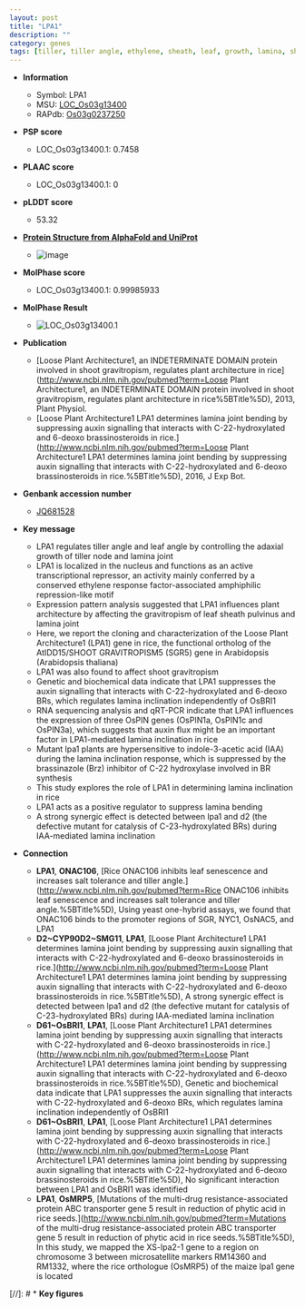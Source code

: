 ```yaml
---
layout: post
title: "LPA1"
description: ""
category: genes
tags: [tiller, tiller angle, ethylene, sheath, leaf, growth, lamina, shoot, architecture, auxin,  BR ]
---
```


* **Information**  
    + Symbol: LPA1  
    + MSU: [LOC_Os03g13400](http://rice.plantbiology.msu.edu/cgi-bin/ORF_infopage.cgi?orf=LOC_Os03g13400)  
    + RAPdb: [Os03g0237250](http://rapdb.dna.affrc.go.jp/viewer/gbrowse_details/irgsp1?name=Os03g0237250)  

* **PSP score**  
    + LOC_Os03g13400.1: 0.7458 

* **PLAAC score**  
    + LOC_Os03g13400.1: 0 

* **pLDDT score**
    + 53.32

* **[Protein Structure from AlphaFold and UniProt](https://www.uniprot.org/uniprotkb/Q10PE6/entry#structure)**
    + ![image](https://ricepsp.github.io/images/Q1/AF-Q10PE6-F1.png)

* **MolPhase score**
    + LOC_Os03g13400.1: 0.99985933

* **MolPhase Result**
    + ![LOC_Os03g13400.1](https://304243504.github.io/Pictures/LOC_Os03g/LOC_Os03g13400.1.png)

* **Publication**  
    + [Loose Plant Architecture1, an INDETERMINATE DOMAIN protein involved in shoot gravitropism, regulates plant architecture in rice](http://www.ncbi.nlm.nih.gov/pubmed?term=Loose Plant Architecture1, an INDETERMINATE DOMAIN protein involved in shoot gravitropism, regulates plant architecture in rice%5BTitle%5D), 2013, Plant Physiol.
    + [Loose Plant Architecture1 LPA1 determines lamina joint bending by suppressing auxin signalling that interacts with C-22-hydroxylated and 6-deoxo brassinosteroids in rice.](http://www.ncbi.nlm.nih.gov/pubmed?term=Loose Plant Architecture1 LPA1 determines lamina joint bending by suppressing auxin signalling that interacts with C-22-hydroxylated and 6-deoxo brassinosteroids in rice.%5BTitle%5D), 2016, J Exp Bot.

* **Genbank accession number**  
    + [JQ681528](http://www.ncbi.nlm.nih.gov/nuccore/JQ681528)

* **Key message**  
    + LPA1 regulates tiller angle and leaf angle by controlling the adaxial growth of tiller node and lamina joint
    + LPA1 is localized in the nucleus and functions as an active transcriptional repressor, an activity mainly conferred by a conserved ethylene response factor-associated amphiphilic repression-like motif
    + Expression pattern analysis suggested that LPA1 influences plant architecture by affecting the gravitropism of leaf sheath pulvinus and lamina joint
    + Here, we report the cloning and characterization of the Loose Plant Architecture1 (LPA1) gene in rice, the functional ortholog of the AtIDD15/SHOOT GRAVITROPISM5 (SGR5) gene in Arabidopsis (Arabidopsis thaliana)
    + LPA1 was also found to affect shoot gravitropism
    + Genetic and biochemical data indicate that LPA1 suppresses the auxin signalling that interacts with C-22-hydroxylated and 6-deoxo BRs, which regulates lamina inclination independently of OsBRI1
    + RNA sequencing analysis and qRT-PCR indicate that LPA1 influences the expression of three OsPIN genes (OsPIN1a, OsPIN1c and OsPIN3a), which suggests that auxin flux might be an important factor in LPA1-mediated lamina inclination in rice
    + Mutant lpa1 plants are hypersensitive to indole-3-acetic acid (IAA) during the lamina inclination response, which is suppressed by the brassinazole (Brz) inhibitor of C-22 hydroxylase involved in BR synthesis
    + This study explores the role of LPA1 in determining lamina inclination in rice
    + LPA1 acts as a positive regulator to suppress lamina bending
    + A strong synergic effect is detected between lpa1 and d2 (the defective mutant for catalysis of C-23-hydroxylated BRs) during IAA-mediated lamina inclination

* **Connection**  
    + __LPA1__, __ONAC106__, [Rice ONAC106 inhibits leaf senescence and increases salt tolerance and tiller angle.](http://www.ncbi.nlm.nih.gov/pubmed?term=Rice ONAC106 inhibits leaf senescence and increases salt tolerance and tiller angle.%5BTitle%5D), Using yeast one-hybrid assays, we found that ONAC106 binds to the promoter regions of SGR, NYC1, OsNAC5, and LPA1
    + __D2~CYP90D2~SMG11__, __LPA1__, [Loose Plant Architecture1 LPA1 determines lamina joint bending by suppressing auxin signalling that interacts with C-22-hydroxylated and 6-deoxo brassinosteroids in rice.](http://www.ncbi.nlm.nih.gov/pubmed?term=Loose Plant Architecture1 LPA1 determines lamina joint bending by suppressing auxin signalling that interacts with C-22-hydroxylated and 6-deoxo brassinosteroids in rice.%5BTitle%5D), A strong synergic effect is detected between lpa1 and d2 (the defective mutant for catalysis of C-23-hydroxylated BRs) during IAA-mediated lamina inclination
    + __D61~OsBRI1__, __LPA1__, [Loose Plant Architecture1 LPA1 determines lamina joint bending by suppressing auxin signalling that interacts with C-22-hydroxylated and 6-deoxo brassinosteroids in rice.](http://www.ncbi.nlm.nih.gov/pubmed?term=Loose Plant Architecture1 LPA1 determines lamina joint bending by suppressing auxin signalling that interacts with C-22-hydroxylated and 6-deoxo brassinosteroids in rice.%5BTitle%5D), Genetic and biochemical data indicate that LPA1 suppresses the auxin signalling that interacts with C-22-hydroxylated and 6-deoxo BRs, which regulates lamina inclination independently of OsBRI1
    + __D61~OsBRI1__, __LPA1__, [Loose Plant Architecture1 LPA1 determines lamina joint bending by suppressing auxin signalling that interacts with C-22-hydroxylated and 6-deoxo brassinosteroids in rice.](http://www.ncbi.nlm.nih.gov/pubmed?term=Loose Plant Architecture1 LPA1 determines lamina joint bending by suppressing auxin signalling that interacts with C-22-hydroxylated and 6-deoxo brassinosteroids in rice.%5BTitle%5D), No significant interaction between LPA1 and OsBRI1 was identified
    + __LPA1__, __OsMRP5__, [Mutations of the multi-drug resistance-associated protein ABC transporter gene 5 result in reduction of phytic acid in rice seeds.](http://www.ncbi.nlm.nih.gov/pubmed?term=Mutations of the multi-drug resistance-associated protein ABC transporter gene 5 result in reduction of phytic acid in rice seeds.%5BTitle%5D), In this study, we mapped the XS-lpa2-1 gene to a region on chromosome 3 between microsatellite markers RM14360 and RM1332, where the rice orthologue (OsMRP5) of the maize lpa1 gene is located

[//]: # * **Key figures**  


